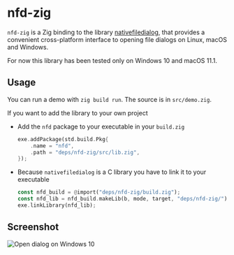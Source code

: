 # nfd-zig

`nfd-zig` is a Zig binding to the library [nativefiledialog](https://github.com/mlabbe/nativefiledialog), that provides a convenient cross-platform interface to opening file dialogs on Linux, macOS and Windows.

For now this library has been tested only on Windows 10 and macOS 11.1.

## Usage

You can run a demo with `zig build run`. The source is in `src/demo.zig`.

If you want to add the library to your own project

* Add the `nfd` package to your executable in your ```build.zig```
  ```rust
  exe.addPackage(std.build.Pkg{
      .name = "nfd",
      .path = "deps/nfd-zig/src/lib.zig",
  });
  ```

* Because `nativefiledialog` is a C library you have to link it to your executable
  ```rust
  const nfd_build = @import("deps/nfd-zig/build.zig");
  const nfd_lib = nfd_build.makeLib(b, mode, target, "deps/nfd-zig/");
  exe.linkLibrary(nfd_lib);
  ```


## Screenshot

![Open dialog on Windows 10](https://raw.githubusercontent.com/mlabbe/nativefiledialog/67345b80ebb429ecc2aeda94c478b3bcc5f7888e/screens/open_win.png)
